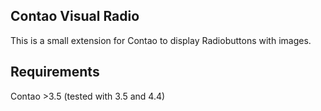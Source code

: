 ## Contao Visual Radio

This is a small extension for Contao to display Radiobuttons with images.

## Requirements
Contao >3.5 (tested with 3.5 and 4.4)